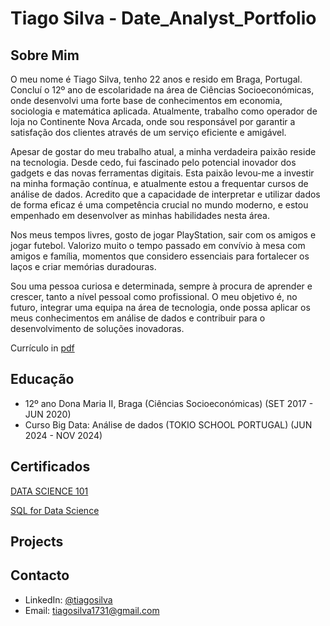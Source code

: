 # Tiago Silva - Date_Analyst_Portfolio
## Sobre Mim 
O meu nome é Tiago Silva, tenho 22 anos e resido em Braga, Portugal. Concluí o 12º ano de escolaridade na área de Ciências Socioeconómicas, onde desenvolvi uma forte base de conhecimentos em economia, sociologia e matemática aplicada. Atualmente, trabalho como operador de loja no Continente Nova Arcada, onde sou responsável por garantir a satisfação dos clientes através de um serviço eficiente e amigável.

Apesar de gostar do meu trabalho atual, a minha verdadeira paixão reside na tecnologia. Desde cedo, fui fascinado pelo potencial inovador dos gadgets e das novas ferramentas digitais. Esta paixão levou-me a investir na minha formação contínua, e atualmente estou a frequentar cursos de análise de dados. Acredito que a capacidade de interpretar e utilizar dados de forma eficaz é uma competência crucial no mundo moderno, e estou empenhado em desenvolver as minhas habilidades nesta área.

Nos meus tempos livres, gosto de jogar PlayStation, sair com os amigos e jogar futebol. Valorizo muito o tempo passado em convívio à mesa com amigos e família, momentos que considero essenciais para fortalecer os laços e criar memórias duradouras.

Sou uma pessoa curiosa e determinada, sempre à procura de aprender e crescer, tanto a nível pessoal como profissional. O meu objetivo é, no futuro, integrar uma equipa na área de tecnologia, onde possa aplicar os meus conhecimentos em análise de dados e contribuir para o desenvolvimento de soluções inovadoras.

Currículo in [pdf](https://github.com/TGSilva10/Date_Analyst_Portfolio/blob/main/CV_Tiago.pdf)

## Educação
- 12º ano Dona Maria II, Braga (Ciências Socioeconómicas) (SET 2017 - JUN 2020)
- Curso Big Data: Análise de dados (TOKIO SCHOOL PORTUGAL) (JUN 2024 - NOV 2024)

## Certificados
[DATA SCIENCE 101](https://courses.yl-ptech.skillsnetwork.site/certificates/61c5d5118e4942f384286314f3c92f3b)

[SQL for Data Science](https://www.coursera.org/account/accomplishments/verify/X5YYEXKWZ6B9)

## Projects

## Contacto
- LinkedIn: [@tiagosilva](https://www.linkedin.com/in/tiago-silva-b755b8284/)
- Email: tiagosilva1731@gmail.com
